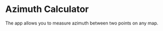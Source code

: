 Azimuth Calculator
=================

The app allows you to measure azimuth between two points on any map.
